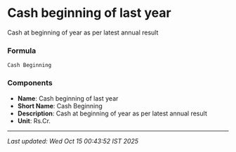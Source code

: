 # Cash beginning of last year
Cash at beginning of year as per latest annual result

### Formula
```text
Cash Beginning
```


### Components
- **Name**: Cash beginning of last year
- **Short Name**: Cash Beginning
- **Description**: Cash at beginning of year as per latest annual result
- **Unit**: Rs.Cr.

---
*Last updated: Wed Oct 15 00:43:52 IST 2025*
